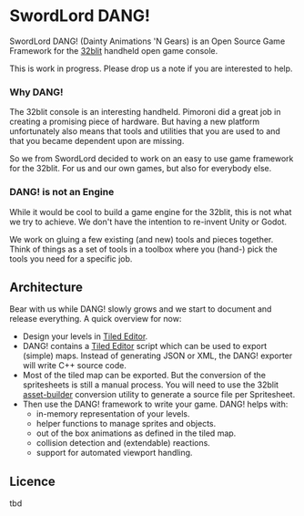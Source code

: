 # SwordLord DANG!
SwordLord DANG! (Dainty Animations 'N Gears) is an Open Source Game Framework for the [32blit](https://32blit.com/) handheld open game console.

This is work in progress. Please drop us a note if you are interested to help.

### Why DANG!
The 32blit console is an interesting handheld. Pimoroni did a great job in creating a promising piece of hardware. But having a new platform unfortunately also means that tools and utilities that you are used to and that you became dependent upon are missing.

So we from SwordLord decided to work on an easy to use game framework for the 32blit. For us and our own games, but also for everybody else.

### DANG! is not an Engine
While it would be cool to build a game engine for the 32blit, this is not what we try to achieve. We don't have the intention to re-invent Unity or Godot.

We work on gluing a few existing (and new) tools and pieces together. Think of things as a set of tools in a toolbox where you (hand-) pick the tools you need for a specific job.

## Architecture
Bear with us while DANG! slowly grows and we start to document and release everything. A quick overview for now:

- Design your levels in [Tiled Editor](https://www.mapeditor.org/).
- DANG! contains a [Tiled Editor](https://www.mapeditor.org/) script which can be used to export (simple) maps. Instead of generating JSON or XML, the DANG! exporter will write C++ source code.
- Most of the tiled map can be exported. But the conversion of the spritesheets is still a manual process. You will need to use the 32blit [asset-builder](https://github.com/pimoroni/32blit-beta/blob/master/tools/asset-builder) conversion utility to generate a source file per Spritesheet.
- Then use the DANG! framework to write your game. DANG! helps with:
    - in-memory representation of your levels.
    - helper functions to manage sprites and objects.
    - out of the box animations as defined in the tiled map.
    - collision detection and (extendable) reactions.
    - support for automated viewport handling.

## Licence
tbd

